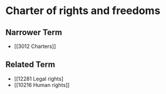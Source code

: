 # Charter of rights and freedoms  

## Narrower Term

- [[3012 Charters]]  

## Related Term

- [[12281 Legal rights]
- [[10216 Human rights]]  

